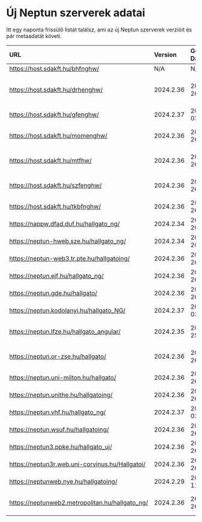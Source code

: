 # Új Neptun szerverek adatai

Itt egy naponta frissülő listát találsz, ami az új Neptun szerverek verzióit és pár metaadatát követi.

| URL                                             | Version   | Generation Date     | Organization Name                         | Captcha Required |
|:----------------------------------------------|:--------|:------------------|:----------------------------------------|:---------------|
| https://host.sdakft.hu/bhfnghw/                 | N/A       | N/A                 | N/A                                       | N/A              |
| https://host.sdakft.hu/drhenghw/                | 2024.2.36 | 2024-09-26T14:14:28 | Debreceni Református Hittudományi Egyetem | 3                |
| https://host.sdakft.hu/gfenghw/                 | 2024.2.37 | 2024-10-03T14:44:59 | Gál Ferenc Egyetem                        | 3                |
| https://host.sdakft.hu/momenghw/                | 2024.2.36 | 2024-09-26T14:14:28 | Moholy-Nagy Művészeti Egyetem             | 3                |
| https://host.sdakft.hu/mtfhw/                   | 2024.2.36 | 2024-09-26T14:14:28 | Magyar Táncművészeti Egyetem              | 3                |
| https://host.sdakft.hu/szfenghw/                | 2024.2.36 | 2024-09-26T14:14:28 | Színház- és Filmművészeti Egyetem         | 3                |
| https://host.sdakft.hu/tkbfnghw/                | 2024.2.36 | 2024-09-26T14:14:28 | A Tan Kapuja Buddhista Főiskola           | 3                |
| https://nappw.dfad.duf.hu/hallgato_ng/          | 2024.2.34 | 2024-09-20T13:35:59 | Dunaújvárosi Egyetem                      | 3                |
| https://neptun-hweb.sze.hu/hallgato_ng/         | 2024.2.34 | 2024-09-20T13:35:59 | Széchenyi István Egyetem                  | 3                |
| https://neptun-web3.tr.pte.hu/hallgatoing/      | 2024.2.36 | 2024-09-26T14:14:28 | Pécsi Tudományegyetem                     | 3                |
| https://neptun.ejf.hu/hallgato_ng/              | 2024.2.36 | 2024-09-26T14:14:28 | Eötvös József Főiskola                    | 3                |
| https://neptun.gde.hu/hallgato/                 | 2024.2.36 | 2024-09-26T14:14:28 | Gábor Dénes Egyetem                       | 3                |
| https://neptun.kodolanyi.hu/hallgato_NG/        | 2024.2.37 | 2024-10-03T14:44:59 | Kodolányi János Egyetem                   | 3                |
| https://neptun.lfze.hu/hallgato_angular/        | 2024.2.35 | 2024-09-25T09:38:29 | Liszt Ferenc Zeneművészeti Egyetem        | 3                |
| https://neptun.or-zse.hu/hallgato/              | 2024.2.36 | 2024-09-26T14:14:28 | Országos Rabbiképző - Zsidó Egyetem       | 3                |
| https://neptun.uni-milton.hu/hallgato/          | 2024.2.36 | 2024-09-26T14:14:28 | Milton Friedman Egyetem                   | 3                |
| https://neptun.unithe.hu/hallgatoing/           | 2024.2.36 | 2024-09-26T14:14:28 | Tokaj-Hegyalja Egyetem                    | 1                |
| https://neptun.vhf.hu/hallgato_ng/              | 2024.2.37 | 2024-10-03T14:44:59 | Veszprémi Érseki Főiskola                 | 3                |
| https://neptun.wsuf.hu/hallgatoing/             | 2024.2.36 | 2024-09-26T14:14:28 | Wekerle Sándor Üzleti Főiskola            | 3                |
| https://neptun3.ppke.hu/hallgato_uj/            | 2024.2.36 | 2024-09-26T14:14:28 | Pázmány Péter Katolikus Egyetem           | 3                |
| https://neptun3r.web.uni-corvinus.hu/Hallgatoi/ | 2024.2.36 | 2024-09-26T14:14:28 | Budapesti Corvinus Egyetem                | 3                |
| https://neptunweb.nye.hu/hallgatoing/           | 2024.2.29 | 2024-09-11T13:36:23 | Nyíregyházi Egyetem                       | 3                |
| https://neptunweb2.metropolitan.hu/hallgato_ng/ | 2024.2.36 | 2024-09-26T14:14:28 | Budapesti Metropolitan Egyetem            | 3                |
